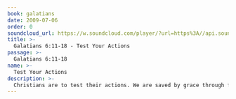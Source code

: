 ```yaml
---
book: galatians
date: 2009-07-06
order: 0
soundcloud_url: https://w.soundcloud.com/player/?url=https%3A//api.soundcloud.com/tracks/
title: >-
  Galatians 6:11-18 - Test Your Actions
passage: >-
  Galatians 6:11-18
name: >-
  Test Your Actions
description: >-
  Christians are to test their actions. We are saved by grace through faith in Jesus Christ alone. Now we are to live lives that exhibit the fruit of the Spirit in our lives. Holiness of life will manifest itself in a gentle and humble spirit, in living to please the Holy Spirit and in keeping the cross of Christ at the center of our Christian consciousness.
---
```


